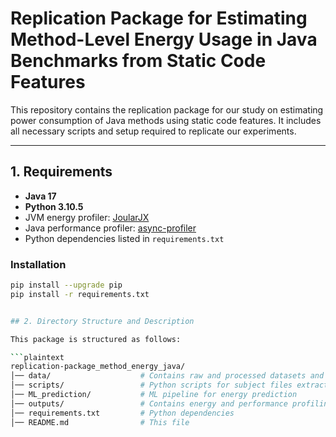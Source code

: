 # Replication Package for Estimating Method-Level Energy Usage in Java Benchmarks from Static Code Features

This repository contains the replication package for our study on estimating power consumption of Java methods using static code features. It includes all necessary scripts and setup required to replicate our experiments.

---

## 1. Requirements

- **Java 17**  
- **Python 3.10.5**  
- JVM energy profiler: [JoularJX](https://www.noureddine.org/research/joular/joularjx)  
- Java performance profiler: [async-profiler](https://github.com/async-profiler/async-profiler)
- Python dependencies listed in `requirements.txt`

### Installation

```bash
pip install --upgrade pip
pip install -r requirements.txt


## 2. Directory Structure and Description

This package is structured as follows:

```plaintext
replication-package_method_energy_java/
│── data/                    # Contains raw and processed datasets and subject Java soruce code
│── scripts/                 # Python scripts for subject files extraction, feature extraction, pre and post processing
│── ML_prediction/           # ML pipeline for energy prediction
│── outputs/                 # Contains energy and performance profiling reports and 
│── requirements.txt         # Python dependencies
│── README.md                # This file
```
